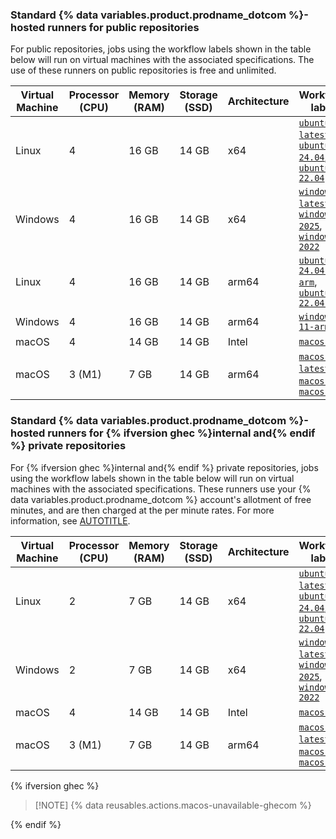 ### Standard {% data variables.product.prodname_dotcom %}-hosted runners for public repositories

For public repositories, jobs using the workflow labels shown in the table below will run on virtual machines with the associated specifications. The use of these runners on public repositories is free and unlimited.

<table style="width:100%">
  <thead>
    <tr>
      <th scope="col"><b>Virtual Machine</b></th>
      <th scope="col"><b>Processor (CPU)</b></th>
      <th scope="col"><b>Memory (RAM)</b></th>
      <th scope="col"><b>Storage (SSD)</b></th>
      <th scope="col"><b>Architecture</b></th>
      <th scope="col"><b>Workflow label</b></th>
    </tr>
  </thead>
  <tbody>
    <tr>
      <td>Linux</td>
      <td>4</td>
      <td>16 GB</td>
      <td>14 GB</td>
      <td> x64 </td>
      <td>
        <code><a href="https://github.com/actions/runner-images/blob/main/images/ubuntu/Ubuntu2404-Readme.md">ubuntu-latest</a></code>,
        <code><a href="https://github.com/actions/runner-images/blob/main/images/ubuntu/Ubuntu2404-Readme.md">ubuntu-24.04</a></code>,
        <code><a href="https://github.com/actions/runner-images/blob/main/images/ubuntu/Ubuntu2204-Readme.md">ubuntu-22.04</a></code>
      </td>
    </tr>
    <tr>
      <td>Windows</td>
      <td>4</td>
      <td>16 GB</td>
      <td>14 GB</td>
      <td> x64 </td>
      <td>
        <code><a href="https://github.com/actions/runner-images/blob/main/images/windows/Windows2022-Readme.md">windows-latest</a></code>,
         <code><a href="https://github.com/actions/runner-images/blob/main/images/windows/Windows2025-Readme.md">windows-2025</a></code>,
        <code><a href="https://github.com/actions/runner-images/blob/main/images/windows/Windows2022-Readme.md">windows-2022</a></code>
      </td>
    </tr>
    <tr>
      <td>Linux</td>
      <td>4</td>
      <td>16 GB</td>
      <td>14 GB</td>
      <td> arm64 </td>
      <td>
        <code><a href="https://github.com/actions/partner-runner-images/blob/main/images/arm-ubuntu-24-image.md">ubuntu-24.04-arm</a></code>,
        <code><a href="https://github.com/actions/partner-runner-images/blob/main/images/arm-ubuntu-22-image.md">ubuntu-22.04-arm</a></code>
      </td>
    </tr>
    <tr>
      <td>Windows</td>
      <td>4</td>
      <td>16 GB</td>
      <td>14 GB</td>
      <td>arm64</td>
      <td>
        <code><a href="https://github.com/actions/partner-runner-images/blob/main/images/arm-windows-11-image.md">windows-11-arm</a></code>
      </td>
    </tr>
    <tr>
      <td>macOS</td>
      <td>4</td>
      <td>14 GB</td>
      <td>14 GB</td>
      <td> Intel </td>
      <td>
        <code><a href="https://github.com/actions/runner-images/blob/main/images/macos/macos-13-Readme.md">macos-13</a></code>
      </td>
    </tr>
    <tr>
      <td>macOS</td>
      <td>3 (M1)</td>
      <td>7 GB</td>
      <td>14 GB</td>
      <td> arm64 </td>
      <td>
        <code><a href="https://github.com/actions/runner-images/blob/main/images/macos/macos-14-Readme.md">macos-latest</a></code>,
        <code><a href="https://github.com/actions/runner-images/blob/main/images/macos/macos-14-Readme.md">macos-14</a></code>,
        <code><a href="https://github.com/actions/runner-images/blob/main/images/macos/macos-15-Readme.md">macos-15</a></code>
      </td>
    </tr>
  </tbody>

</table>

### Standard {% data variables.product.prodname_dotcom %}-hosted runners for {% ifversion ghec %}internal and{% endif %} private repositories

For {% ifversion ghec %}internal and{% endif %} private repositories, jobs using the workflow labels shown in the table below will run on virtual machines with the associated specifications. These runners use your {% data variables.product.prodname_dotcom %} account's allotment of free minutes, and are then charged at the per minute rates. For more information, see [AUTOTITLE](/billing/managing-billing-for-github-actions/about-billing-for-github-actions#per-minute-rates).

<table style="width:100%">
  <thead>
    <tr>
      <th scope="col"><b>Virtual Machine</b></th>
      <th scope="col"><b>Processor (CPU)</b></th>
      <th scope="col"><b>Memory (RAM)</b></th>
      <th scope="col"><b>Storage (SSD)</b></th>
      <th scope="col"><b>Architecture</b></th>
      <th scope="col"><b>Workflow label</b></th>
    </tr>
  </thead>
  <tbody>
    <tr>
      <td>Linux</td>
      <td>2</td>
      <td>7 GB</td>
      <td>14 GB</td>
      <td> x64 </td>
      <td>
        <code><a href="https://github.com/actions/runner-images/blob/main/images/ubuntu/Ubuntu2404-Readme.md">ubuntu-latest</a></code>,
        <code><a href="https://github.com/actions/runner-images/blob/main/images/ubuntu/Ubuntu2404-Readme.md">ubuntu-24.04</a></code>,
        <code><a href="https://github.com/actions/runner-images/blob/main/images/ubuntu/Ubuntu2204-Readme.md">ubuntu-22.04</a></code>
      </td>
    </tr>
    <tr>
      <td>Windows</td>
      <td>2</td>
      <td>7 GB</td>
      <td>14 GB</td>
      <td> x64 </td>
      <td>
        <code><a href="https://github.com/actions/runner-images/blob/main/images/windows/Windows2022-Readme.md">windows-latest</a></code>,
        <code><a href="https://github.com/actions/runner-images/blob/main/images/windows/Windows2025-Readme.md">windows-2025</a></code>,
        <code><a href="https://github.com/actions/runner-images/blob/main/images/windows/Windows2022-Readme.md">windows-2022</a></code>
      </td>
    </tr>
    <tr>
      <td>macOS</td>
      <td>4</td>
      <td>14 GB</td>
      <td>14 GB</td>
      <td> Intel </td>
      <td>
        <code><a href="https://github.com/actions/runner-images/blob/main/images/macos/macos-13-Readme.md">macos-13</a></code>
      </td>
    </tr>
    <tr>
      <td>macOS</td>
      <td>3 (M1)</td>
      <td>7 GB</td>
      <td>14 GB</td>
      <td> arm64 </td>
      <td>
        <code><a href="https://github.com/actions/runner-images/blob/main/images/macos/macos-14-Readme.md">macos-latest</a></code>,
        <code><a href="https://github.com/actions/runner-images/blob/main/images/macos/macos-14-Readme.md">macos-14</a></code>,
        <code><a href="https://github.com/actions/runner-images/blob/main/images/macos/macos-15-Readme.md">macos-15</a></code>
      </td>
    </tr>
  </tbody>
</table>

{% ifversion ghec %}

> [!NOTE] {% data reusables.actions.macos-unavailable-ghecom %}

{% endif %}
